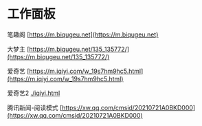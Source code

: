 # 工作面板

笔趣阁 [https://m.biqugeu.net](https://m.biqugeu.net)

大梦主 [https://m.biqugeu.net/135_135772/](https://m.biqugeu.net/135_135772/)

爱奇艺 [https://m.iqiyi.com/w_19s7hm9hc5.html](https://m.iqiyi.com/w_19s7hm9hc5.html)

爱奇艺2 [./iqiyi.html](./iqiyi.html)

腾讯新闻-阅读模式 [https://xw.qq.com/cmsid/20210721A0BKD000](https://xw.qq.com/cmsid/20210721A0BKD000)
